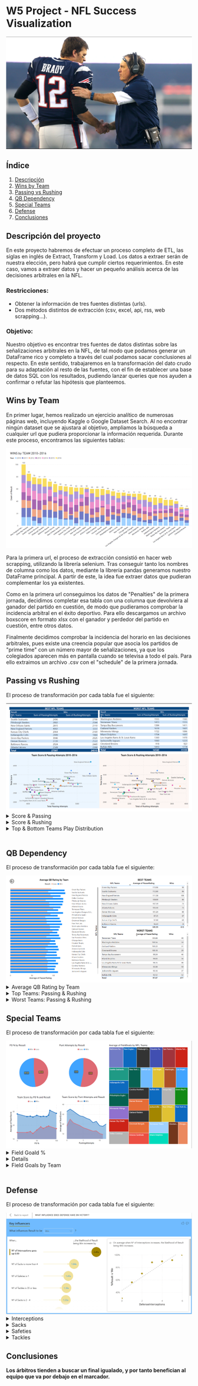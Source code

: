 # W5 Project - NFL Success Visualization

![portada](https://github.com/CharlyKill7/NFL-Success_Visualization/blob/main/images/portada.png)

## Índice

1. [Descripción](#descripción)
2. [Wins by Team](#wins_by_team)
3. [Passing vs Rushing](#pass_rush)
4. [QB Dependency](#qb)
5. [Special Teams](#special)
6. [Defense](#defense)
7. [Conclusiones](#conclusion)


<a name="descripción"/>

## Descripción del proyecto

En este proyecto habremos de efectuar un proceso completo de ETL, las siglas en inglés de Extract, Transform y Load. Los datos a extraer serán de nuestra elección, pero habrá que cumplir ciertos requerimientos. En este caso, vamos a extraer datos y hacer un pequeño análisis acerca de las decisiones arbitrales en la NFL.

### Restricciones:
- Obtener la información de tres fuentes distintas (urls).
- Dos métodos distintos de extracción (csv, excel, api, rss, web scrapping...).

### Objetivo:
 
Nuestro objetivo es encontrar tres fuentes de datos distintas sobre las señalizaciones arbitrales en la NFL, de tal modo que podamos generar un DataFrame rico y completo a través del cual podamos sacar conclusiones al respecto. En este sentido, trabajaremos en la transformación del dato crudo para su adaptación al resto de las fuentes, con el fin de establecer una base de datos SQL con los resultados, pudiendo lanzar queries que nos ayuden a confirmar o refutar las hipótesis que planteemos.

 
 <a name="wins_by_team"/>
 
## Wins by Team

En primer lugar, hemos realizado un ejercicio analítico de numerosas páginas web, incluyendo Kaggle o Google Dataset Search. Al no encontrar ningún dataset que se ajustara al objetivo, ampliamos la búsqueda a cualquier url que pudiera proporcionar la información requerida. Durante este proceso, encontramos las siguientes tablas:

<img src="https://github.com/CharlyKill7/NFL-Success_Visualization/blob/main/images/wins.png" />

Para la primera url, el proceso de extracción consistió en hacer web scrapping, utilizando la librería selenium. Tras conseguir tanto los nombres de columna como los datos, mediante la librería pandas generamos nuestro DataFrame principal. A partir de este, la idea fue extraer datos que pudieran complementar los ya existentes.

Como en la primera url conseguimos los datos de "Penalties" de la primera jornada, decidimos completar esa tabla con una columna que devolviera al ganador del partido en cuestión, de modo que pudieramos comprobar la incidencia arbitral en el éxito deportivo. Para ello descargamos un archivo boxscore en formato xlsx con el ganador y perdedor del partido en cuestión, entre otros datos. 

Finalmente decidimos comprobar la incidencia del horario en las decisiones arbitrales, pues existe una creencia popular que asocia los partidos de "prime time" con un número mayor de señalizaciones, ya que los colegiados aparecen más en pantalla cuando se televisa a todo el país. Para ello extraimos un archivo .csv con el "schedule" de la primera jornada.



 <a name="pass_rush"/>
 
## Passing vs Rushing

El proceso de transformación por cada tabla fue el siguiente:

<img src="https://github.com/CharlyKill7/NFL-Success_Visualization/blob/main/images/pass_vs_rush.png" />

<details>
<summary>Score & Passing</summary>
<br>

 ![pass](https://github.com/CharlyKill7/NFL-Success_Visualization/blob/main/images/pass_scatter.png)

</details>

<details>
<summary>Score & Rushing</summary>
<br>

 ![rush](https://github.com/CharlyKill7/NFL-Success_Visualization/blob/main/images/rush_scatter.png)

</details>

<details>
<summary>Top & Bottom Teams Play Distribution</summary>
<br>

![top](https://github.com/CharlyKill7/NFL-Success_Visualization/blob/main/images/top_pass_rush.png)
![bot](https://github.com/CharlyKill7/NFL-Success_Visualization/blob/main/images/worst_pass_rush.png)

</details>
<br>


<a name="qb"/>

## QB Dependency

El proceso de transformación por cada tabla fue el siguiente:

<img src="https://github.com/CharlyKill7/NFL-Success_Visualization/blob/main/images/pass_ratings.png" />

<details>
<summary>Average QB Rating by Team</summary>
<br>

 ![qb_rat](https://github.com/CharlyKill7/NFL-Success_Visualization/blob/main/images/qb_rat.png)

</details>

<details>
<summary>Top Teams: Passing & Rushing</summary>
<br>

 ![top_pass_rush](https://github.com/CharlyKill7/NFL-Success_Visualization/blob/main/images/top_pass_rush.png)

</details>

<details>
<summary>Worst Teams: Passing & Rushing</summary>
<br>

![worst_pass_rush](https://github.com/CharlyKill7/NFL-Success_Visualization/blob/main/images/worst_pass_rush.png)

</details>

<a name="special"/>

## Special Teams
	
El proceso de transformación por cada tabla fue el siguiente:

<img src="https://github.com/CharlyKill7/NFL-Success_Visualization/blob/main/images/spe_teams.png" />

<details>
<summary>Field Goald %</summary>
<br>

 ![fg](https://github.com/CharlyKill7/NFL-Success_Visualization/blob/main/images/fg.png)

</details>

<details>
<summary>Punt Attempts</summary>
<br>

 [punt](https://github.com/CharlyKill7/NFL-Success_Visualization/blob/main/images/punt.png)

</details>

<details>
<summary>Field Goals by Team</summary>
<br>

[fg_teams](https://github.com/CharlyKill7/NFL-Success_Visualization/blob/main/images/fg_teams.png)

</details>	

<br>
	
<a name="defense"/>

## Defense
	
El proceso de transformación por cada tabla fue el siguiente:

<img src="https://github.com/CharlyKill7/NFL-Success_Visualization/blob/main/images/key1.png" />

<details>
<summary>Interceptions</summary>
<br>

 ![key1](https://github.com/CharlyKill7/NFL-Success_Visualization/blob/main/images/key1.png)

</details>

<details>
<summary>Sacks</summary>
<br>

 ![key2](https://github.com/CharlyKill7/NFL-Success_Visualization/blob/main/images/key2.png)

</details>

<details>
<summary>Safeties</summary>
<br>

 ![key3](https://github.com/CharlyKill7/NFL-Success_Visualization/blob/main/images/key3.png)

</details>

<details>
<summary>Tackles</summary>
<br>

 ![key4](https://github.com/CharlyKill7/NFL-Success_Visualization/blob/main/images/key4.png)

</details>

		
<a name="conclusion"/>

## Conclusiones
	
<p><strong> Los árbitros tienden a buscar un final igualado, y por tanto benefician al equipo que va por debajo en el marcador.</strong>
	
<br>
<br>
